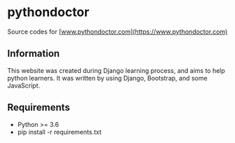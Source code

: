 pythondoctor
============

Source codes for [www.pythondoctor.com](https://www.pythondoctor.com)

Information
-----------

This website was created during Django learning process, and aims to help python learners.
It was written by using Django, Bootstrap, and some JavaScript.

Requirements
------------

* Python >= 3.6
* pip install -r requirements.txt 

